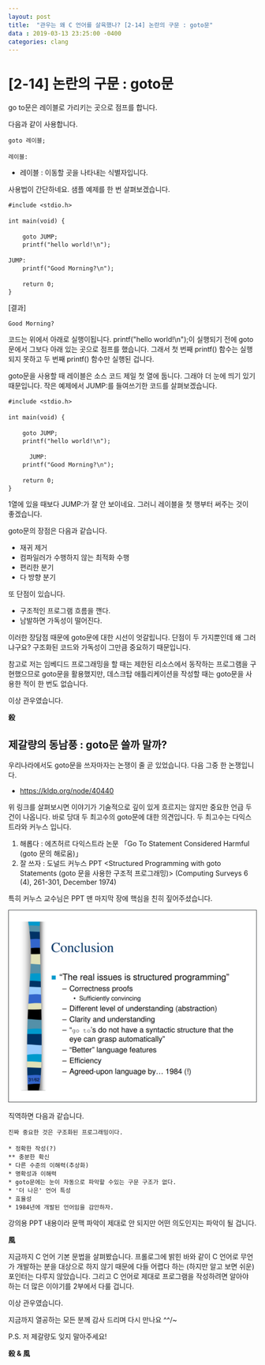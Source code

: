 ```yaml
---
layout: post
title:  "관우는 왜 C 언어를 살육했나? [2-14] 논란의 구문 : goto문"
data : 2019-03-13 23:25:00 -0400
categories: clang
---
```



# [2-14] 논란의 구문 : goto문

go to문은 레이블로 가리키는 곳으로 점프를 합니다.

다음과 같이 사용합니다.


```
goto 레이블;

레이블:
```




*   레이블 : 이동할 곳을 나타내는 식별자입니다.

사용법이 간단하네요. 샘플 예제를 한 번 살펴보겠습니다.


```
#include <stdio.h>

int main(void) {
	
	goto JUMP;
	printf("hello world!\n");
	
JUMP:
	printf("Good Morning?\n");
	
	return 0;
}
```


[결과]


```
Good Morning?
```


코드는 위에서 아래로 실행이됩니다. printf("hello world!\n");이 실행되기 전에 goto문에서 그보다 아래 있는 곳으로 점프를 했습니다. 그래서 첫 번째 printf() 함수는 실행되지 못하고 두 번째 printf() 함수만 실행된 겁니다.

goto문을 사용할 때 레이블은 소스 코드 제일 첫 열에 둡니다. 그래야 더 눈에 띄기 있기 때문입니다. 작은 예제에서 JUMP:를 들여쓰기한 코드를 살펴보겠습니다.


```
#include <stdio.h>

int main(void) {
	
	goto JUMP;
	printf("hello world!\n");
	
      JUMP:
	printf("Good Morning?\n");
	
	return 0;
}
```


1열에 있을 때보다 JUMP:가 잘 안 보이네요. 그러니 레이블을 첫 행부터 써주는 것이 좋겠습니다.

goto문의 장점은 다음과 같습니다.



*   재귀 제거
*   컴파일러가 수행하지 않는 최적화 수행
*   편리한 분기
*   다 방향 분기

또 단점이 있습니다.



*   구조적인 프로그램 흐름을 깬다.
*   남발하면 가독성이 떨어진다.

이러한 장담점 때문에 goto문에 대한 시선이 엇갈립니다. 단점이 두 가지뿐인데 왜 그러냐구요? 구조화된 코드와 가독성이 그만큼 중요하기 때문입니다.

참고로 저는 임베디드 프로그래밍을 할 때는 제한된 리소스에서 동작하는 프로그램을 구현했으므로 goto문을 활용했지만, 데스크탑 애틀리케이션을 작성할 때는 goto문을 사용한 적이 한 번도 없습니다.

이상 관우였습니다.

**殺**


## 제갈량의 동남풍 : goto문 쓸까 말까?

우리나라에서도 goto문을 쓰자마자는 논쟁이 줄 곧 있었습니다. 다음 그중 한 논쟁입니다.



*   https://kldp.org/node/40440

위 링크를 살펴보시면 이야기가 기술적으로 깊이 있게 흐르지는 않지만 중요한 언급 두 건이 나옵니다. 바로 당대 두 최고수의 goto문에 대한 의견입니다. 두 최고수는 다익스트라와 커누스 입니다.



1. 해롭다 : 에츠허르 다익스트라 논문 「Go To Statement Considered Harmful (goto 문의 해로움)」
2. 잘 쓰자 : 도널드 커누스 PPT  <Structured Programming with goto Statements (goto 문을 사용한 구조적 프로그래밍)> (Computing Surveys 6 (4), 261-301, December 1974)

특히 커누스 교수님은 PPT 맨 마지막 장에 핵심을 친히 짚어주셨습니다.


![커누스 교수님의 PPT 맨 마지막 장](/assets/images/clang2-14-1.png)


직역하면 다음과 같습니다.


```
진짜 중요한 것은 구조화된 프로그래밍이다.

* 정확한 작성(?)
** 충분한 확신
* 다른 수준의 이해력(추상화)
* 명확성과 이해력
* goto문에는 눈이 자동으로 파악할 수있는 구문 구조가 없다.
* '더 나은' 언어 특성
* 효율성
* 1984년에 개발된 언어임을 감안하자.
```


강의용 PPT 내용이라 문맥 파악이 제대로 안 되지만 어떤 의도인지는 파악이 될 겁니다.

**風**

지금까지 C 언어 기본 문법을 살펴봤습니다. 프롤로그에 밝힌 바와 같이 C 언어로 무언가 개발하는 분을 대상으로 하지 않기 때문에 다들 어렵다 하는 (하지만 알고 보면 쉬운) 포인터는 다루지 않았습니다. 그리고 C 언어로 제대로 프로그램을 작성하려면 알아야 하는 더 많은 이야기를 2부에서 다룰 겁니다.

이상 관우였습니다.

지금까지 열공하는 모든 분께 감사 드리며 다시 만나요 ^^/~

P.S. 저 제갈량도 잊지 말아주세요!

**殺 & 風**
